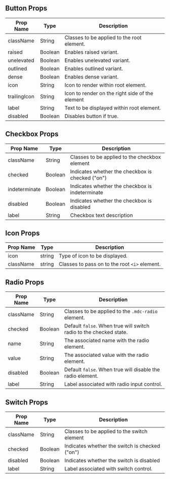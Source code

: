 
## Button Props

Prop Name | Type | Description
--- | --- | ---
className | String | Classes to be applied to the root element.
raised | Boolean | Enables raised variant.
unelevated | Boolean | Enables unelevated variant.
outlined | Boolean | Enables outlined variant.
dense | Boolean | Enables dense variant.
icon | String | Icon to render within root element.
trailingIcon | String | Icon to render on the right side of the element
label | String | Text to be displayed within root element.
disabled | Boolean | Disables button if true.

## Checkbox Props

Prop Name | Type | Description
--- | --- | ---
className | String | Classes to be applied to the checkbox element
checked | Boolean | Indicates whether the checkbox is checked ("on")
indeterminate | Boolean | Indicates whether the checkbox is indeterminate
disabled | Boolean | Indicates whether the checkbox is disabled
label | String | Checkbox text description

## Icon Props

Prop Name | Type | Description
--- | --- | ---
icon | string | Type of icon to be displayed.
className | string | Classes to pass on to the root `<i>` element.

## Radio Props

Prop Name | Type | Description
--- | --- | ---
className | String | Classes to be applied to the `.mdc-radio` element.
checked | Boolean | Default `false`. When true will switch radio to the checked state.
name | String | The associated name with the radio element.
value | String | The associated value with the radio element.
disabled | Boolean | Default `false`. When true will disable the radio element.
label | String | Label associated with radio input control.

## Switch Props

Prop Name | Type | Description
--- | --- | ---
className | String | Classes to be applied to the switch element
checked | Boolean | Indicates whether the switch is checked ("on")
disabled | Boolean | Indicates whether the switch is disabled
label | String | Label associated with switch control.
